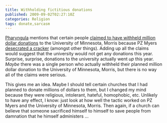 ```yaml
---
title: Withholding fictitious donations
published: 2009-09-02T02:27:10Z
categories: Religion
tags: donate,sarcasm
---
```


<a href="http://scienceblogs.com/pharyngula/">Pharyngula</a> mentions that certain people <a href="http://scienceblogs.com/pharyngula/2009/09/repercussions.php">claimed to have withheld million dollar donations</a> to the University of Minnesota, Morris because PZ Myers <a href="http://scienceblogs.com/pharyngula/2008/07/the_great_desecration.php">desecrated a cracker</a> (amongst other things).  Adding up all the claims would suggest that the university would not get any donations this year.  Surprise, surprise, donations to the university actually went <em>up</em> this year.  <em>Maybe</em> there was a single person who actually withheld their planned million dollar donation to the University of Minnesota, Morris, but there is no way all of the claims were serious.

This gives me an idea.  Maybe I should tell certain churches that I had planned to donate millions of dollars to them, but I changed my mind because they were religious, intolerant, hateful, homophobic, etc.  Unlikely to have any effect, I know: just look at how well the tactic worked on PZ Myers and the University of Minnesota, Morris.  Then again, if a church can believe that someone sacrificed himself to himself to save people from damnation that he himself administers ...

